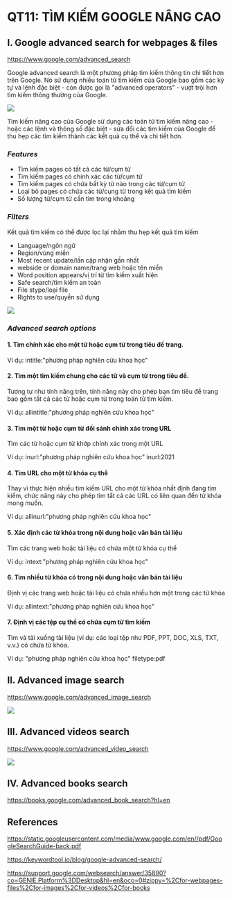 # QT11: TÌM KIẾM GOOGLE NÂNG CAO

## I. Google advanced search for webpages & files

https://www.google.com/advanced_search

Google advanced search là một phương pháp tìm kiếm thông tin chi tiết hơn trên Google. Nó sử dụng nhiều toán tử tìm kiếm của Google bao gồm các ký tự và lệnh đặc biệt - còn được gọi là "advanced operators" - vượt trội hơn tìm kiếm thông thường của Google. 

![](image/Google_Advanced_Search.png)

Tìm kiếm nâng cao của Google sử dụng các toán tử tìm kiếm nâng cao - hoặc các lệnh và thông số đặc biệt - sửa đổi các tìm kiếm của Google để thu hẹp các tìm kiếm thành các kết quả cụ thể và chi tiết hơn. 

### _Features_

- Tìm kiếm pages có tất cả các từ/cụm từ
- Tìm kiếm pages có chính xác các từ/cụm từ 
- Tìm kiếm pages có chứa bất kỳ từ nào trong các từ/cụm từ
- Loại bỏ pages có chứa các từ/cụng từ trong kết quả tìm kiếm 
- Số lượng từ/cụm từ cần tìm trong khoảng 

### _Filters_

Kết quả tìm kiếm có thể được lọc lại nhằm thu hẹp kết quả tìm kiếm


- Language/ngôn ngữ 
- Region/vùng miền 
- Most recent update/lần cập nhận gần nhất
- webside or domain name/trang web hoặc tên miền
- Word position appears/vị trí từ tìm kiếm xuất hiện 
- Safe search/tìm kiếm an toàn
- File stype/loại file
- Rights to use/quyền sử dụng 

![](image/advanced_operators.png)


### _Advanced search options_

#### 1. Tìm chính xác cho một từ hoặc cụm từ trong tiêu đề trang. 

Ví dụ: intitle:"phương pháp nghiên cứu khoa học"

#### 2. Tìm một tìm kiếm chung cho các từ và cụm từ trong tiêu đề.

Tương tự như tính năng trên, tính năng này cho phép bạn tìm tiêu đề trang bao gồm tất cả các từ hoặc cụm từ trong toán tử tìm kiếm. 

Ví dụ: allintitle:"phương pháp nghiên cứu khoa học"

#### 3. Tìm một từ hoặc cụm từ đối sánh chính xác trong URL

Tìm các từ hoặc cụm từ khớp chính xác trong một URL

Ví dụ: inurl:"phương pháp nghiên cứu khoa học" inurl:2021 

#### 4. Tìm URL cho một từ khóa cụ thể 

Thay vì thực hiện nhiều tìm kiếm URL cho một từ khóa nhất định đang tìm kiếm, chức năng này cho phép tìm tất cả các URL có liên quan đến từ khóa mong muốn.

Ví dụ: allinurl:"phương pháp nghiên cứu khoa học"

#### 5. Xác định các từ khóa trong nội dung hoặc văn bản tài liệu 

Tìm các trang web hoặc tài liệu có chứa một từ khóa cụ thể

Ví dụ: intext:"phương pháp nghiên cứu khoa học"

#### 6. Tìm nhiều từ khóa có trong nội dung hoặc văn bản tài liệu 

Định vị các trang web hoặc tài liệu có chứa nhiều hơn một trong các từ khóa 

Ví dụ: allintext:"phương pháp nghiên cứu khoa học"

#### 7. Định vị các tệp cụ thể có chứa cụm từ tìm kiếm

Tìm và tải xuống tài liệu (ví dụ: các loại tệp như PDF, PPT, DOC, XLS, TXT, v.v.) có chứa từ khóa. 

Ví dụ: "phương pháp nghiên cứu khoa học" filetype:pdf

## II. Advanced image search

https://www.google.com/advanced_image_search

![](image/advanced_image_search.png)

## III. Advanced videos search

https://www.google.com/advanced_video_search

![](image/Google_Advanced_Video_Search.png)

## IV. Advanced books search

https://books.google.com/advanced_book_search?hl=en

## References

https://static.googleusercontent.com/media/www.google.com/en//pdf/GoogleSearchGuide-back.pdf

https://keywordtool.io/blog/google-advanced-search/

https://support.google.com/websearch/answer/35890?co=GENIE.Platform%3DDesktop&hl=en&oco=0#zippy=%2Cfor-webpages-files%2Cfor-images%2Cfor-videos%2Cfor-books
